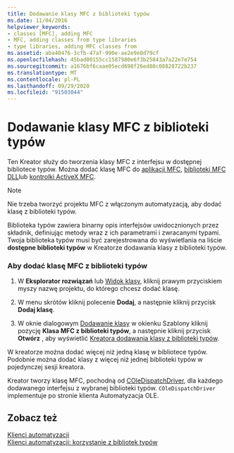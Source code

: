 ```yaml
---
title: Dodawanie klasy MFC z biblioteki typów
ms.date: 11/04/2016
helpviewer_keywords:
- classes [MFC], adding MFC
- MFC, adding classes from type libraries
- type libraries, adding MFC classes from
ms.assetid: aba40476-3cfb-47af-990e-ae2e9e0d79cf
ms.openlocfilehash: 45bad00155cc1587980e6f3b25843a7a22e7e754
ms.sourcegitcommit: a1676bf6caae05ecd698f26ed80c08828722b237
ms.translationtype: MT
ms.contentlocale: pl-PL
ms.lasthandoff: 09/29/2020
ms.locfileid: "91503044"
---
```

# <a name="adding-an-mfc-class-from-a-type-library"></a>Dodawanie klasy MFC z biblioteki typów

Ten Kreator służy do tworzenia klasy MFC z interfejsu w dostępnej bibliotece typów. Można dodać klasę MFC do [aplikacji MFC](../../mfc/reference/creating-an-mfc-application.md), [biblioteki MFC DLL](../../mfc/reference/creating-an-mfc-dll-project.md)lub [kontrolki ActiveX MFC](../../mfc/reference/creating-an-mfc-activex-control.md).

> [!NOTE]
> Nie trzeba tworzyć projektu MFC z włączonym automatyzacją, aby dodać klasę z biblioteki typów.

Biblioteka typów zawiera binarny opis interfejsów uwidocznionych przez składnik, definiując metody wraz z ich parametrami i zwracanymi typami. Twoja biblioteka typów musi być zarejestrowana do wyświetlania na liście **dostępne biblioteki typów** w Kreatorze dodawania klasy z biblioteki typów.

### <a name="to-add-an-mfc-class-from-a-type-library"></a>Aby dodać klasę MFC z biblioteki typów

1. W **Eksplorator rozwiązań** lub [Widok klasy](/visualstudio/ide/viewing-the-structure-of-code), kliknij prawym przyciskiem myszy nazwę projektu, do którego chcesz dodać klasę.

1. W menu skrótów kliknij polecenie **Dodaj**, a następnie kliknij przycisk **Dodaj klasę**.

1. W oknie dialogowym [Dodawanie klasy](../../ide/adding-a-class-visual-cpp.md#add-class-dialog-box) w okienku Szablony kliknij pozycję **Klasa MFC z biblioteki typów**, a następnie kliknij przycisk **Otwórz** , aby wyświetlić [Kreatora dodawania klasy z biblioteki typów](../../mfc/reference/add-class-from-typelib-wizard.md).

W kreatorze można dodać więcej niż jedną klasę w bibliotece typów. Podobnie można dodać klasy z więcej niż jednej biblioteki typów w pojedynczej sesji kreatora.

Kreator tworzy klasę MFC, pochodną od [COleDispatchDriver](../../mfc/reference/coledispatchdriver-class.md), dla każdego dodawanego interfejsu z wybranej biblioteki typów. `COleDispatchDriver` implementuje po stronie klienta Automatyzacja OLE.

## <a name="see-also"></a>Zobacz też

[Klienci automatyzacji](../../mfc/automation-clients.md)<br/>
[Klienci automatyzacji: korzystanie z bibliotek typów](../../mfc/automation-clients-using-type-libraries.md)
